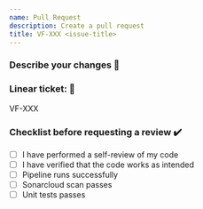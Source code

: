 ```yaml
---
name: Pull Request
description: Create a pull request
title: VF-XXX <issue-title>
---
```

### Describe your changes 📖

<!-- What are your changes, is there any reasons for your particular implementation? -->

### Linear ticket: 🔖

VF-XXX

### Checklist before requesting a review ✔️

- [ ] I have performed a self-review of my code
- [ ] I have verified that the code works as intended
- [ ] Pipeline runs successfully
- [ ] Sonarcloud scan passes
- [ ] Unit tests passes
